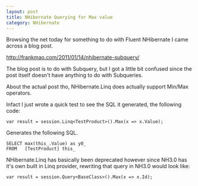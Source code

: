 ```yaml
---
layout: post
title: NHibernate Querying for Max value
category: NHibernate
---
```


Browsing the net today for something to do with Fluent NHibernate I came across a blog post.

<http://frankmao.com/2011/01/14/nhibernate-subquery/>

The blog post is to do with Subquery, but I got a little bit confused since the post itself doesn't have anything to do with Subqueries.

About the actual post tho, NHibernate.Linq does actually support Min/Max operators.

Infact I just wrote a quick test to see the SQL it generated, the following code:

    var result = session.Linq<TestProduct>().Max(x => x.Value);
 
Generates the following SQL.

    SELECT max(this_.Value) as y0_
    FROM   [TestProduct] this_
 
NHibernate.Linq has basically been deprecated however since NH3.0 has it's own built in Linq provider, rewriting that query in NH3.0 would look like:

    var result = session.Query<BaseClass>().Max(x => x.Id);

